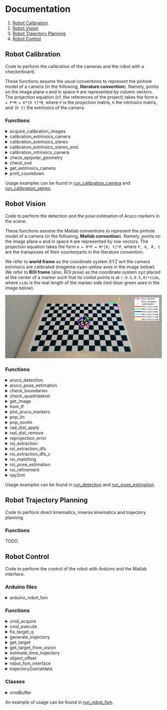 # Documentation

1. [Robot Calibration](#robot-calibration)
2. [Robot Vision](#robot-vision)
3. [Robot Trajectory Planning](#robot-trajectory-planning)
4. [Robot Control](#robot-control)

<a name="robot-calibration"></a>
## Robot Calibration

Code to perform the calibration of the cameras and the robot with a checkerboard.

These functions assume the usual conventions to represent the pinhole model of a camera (in the following, **literature convention**). Namely, points on the image plane `m` and in space `M` are represented by column vectors. The projection equation (cf. the references of the project) takes the form `m = P*M = K*[R t]*M`, where `P` is the projection matrix, `K` the intrinsics matrix, and `[R t]` the extrinsics of the camera.

### Functions

<!-- acquire_calibration_images matlab function -->
<details>
    <summary>
        acquire_calibration_images
    </summary>

Acquire some images of a checkerboard from a set of fixed cameras at the same time. These images can be used to calibrate the cameras with the SMZ algorithm.

    images = acquire_calibration_images(n_images, cameras, dirs_images)

Input arguments:
+ **n_images**: number of the images to be acquired from each camera
+ **cameras**: cell array of camera objects (cf. webcam(...))
+ **dirs_images**: cell array with the directory paths where to save the images

Output arguments:
+ **images**: cell array of acquired images. images{i,j} is the i-th image acquired from the j-th camera

NOTE: this function requires the MATLAB Support Package for USB Webcams.
</details>

<!-- calibration_extrinsics_camera matlab function -->
<details>
    <summary>
        calibration_extrinsics_camera
    </summary>

Retrive the rotation matrix and the translation vector (extrinsics) of a camera wrt a world frame attached to a checkerboard.

    [R_cam, t_cam] = calibration_extrinsics_camera(cam, K, k, step_size, grid_arrangement, cm2px_scale, dir)

Input arguments:
+ **cam**:                webcam object (cf. webcam(...))
+ **K**:                  intrinsics matrix of the camera (literature convention)
+ **k**:                  radial distortion coefficients of the camera
+ **step_size**:          side of the squares of the checkerboard [cm]
+ **grid_arrangement**:   [x-steps y-steps] steps of the checkerboard along x,y axes
+ **cm2px_scale**:        dimension in cm of 1 pixel of the rectified image
+ **dir**:                directory where to write/read the calibration files

Output arguments:
+ **R_cam**: rotation matrix of the camera extrinsics in the world frame (literature convention)
+ **t_cam**: translation vector of the camera extrinsics in the world frame (literature convention)

NOTE: this function requires the following packages:
+ MATLAB Support Package for USB Webcams
+ Computer Vision Toolkit (http://www.diegm.uniud.it/fusiello/demo/toolkit/)
</details>

<!-- calibration_extrinsics_stereo matlab function -->
<details>
    <summary>
        calibration_extrinsics_stereo
    </summary>

Retrieve the extrinsics and epipolar matrices of a stereo pair. The two cameras are assumed with known intrinsics and extrinsics wrt the same world frame.

    [delta_R, delta_t, E, F] = calibration_extrinsics_stereo(K1, R1, t1, K2, R2, t2, dir)

Input arguments:
+ **K1**:         intrinsics matrix of the first camera (literature convention)
+ **R1**:         rotation matrix of the extrinsics of the first camera in the world frame (literature convention)
+ **t1**:         translation vector of the extrinsics of the first camera in the world frame (literature convention)
+ **K2**:         intrinsics matrix of the second camera (literature convention)
+ **R2**:         rotation matrix of the extrinsics of the second camera in the world frame (literature convention)
+ **t2**:         translation vector of the extrinsics of the second camera in the world frame (literature convention)
+ **dir**:        name of the directory where to save the results

Output arguments:
+ **delta_R**:    rotation matrix of the extrinsics of the stereo pair with the first camera as reference (literature convention)
+ **delta_t**:    translation vector of the extrinsics of the stereo pair with the first camera as reference (literature convention)
+ **E**:          essential matrix of the stereo pair (literature convention)
+ **F**:          fundamental matrix of the stereo pair (literature convention)
</details>

<!-- calibration_extrinsics_stereo_smz matlab function -->
<details>
    <summary>
        calibration_extrinsics_stereo_smz
    </summary>

Retrieve the extrinsics and epipolar matrices of a stereo pair. The two cameras are assumed to be previously jointly calibrated with the SMZ algorithm and with fixed relative position afterwards.

    [delta_R, delta_t, E, F] = calibration_extrinsics_stereo_smz(P1, K1, P2, K2, dir)

Input arguments:
+ **P1**:         cell array of projection matrices returned by SMZ calibration of the first camera (literature convention)
+ **K1**:         intrinsics matrix of the first camera (literature convention)
+ **P2**:         cell array of projection matrices returned by SMZ calibration of the second camera (literature convention)
+ **K2**:         intrinsics matrix of the second camera (literature convention)
+ **dir**:        name of the directory where to save the results

Output arguments:
+ **delta_R**:    rotation matrix of the extrinsics of the stereo pair with the first camera as reference (literature convention)
+ **delta_t**:    translation vector of the extrinsics of the stereo pair with the first camera as reference (literature convention)
+ **E**:          essential matrix of the stereo pair (literature convention)
+ **F**:          fundamental matrix of the stereo pair (literature convention)
</details>

<!-- calibration_intrinsics_camera matlab function -->
<details>
    <summary>
        calibration_intrinsics_camera
    </summary>

Retrive the intrisics and radial distortion parameters of a camera using a set of checkerboard images (SMZ algorithm).

    [P, K, intrinsics] = calibration_intrinsics_camera(n_intrinsics, n_radial_dist, step_size, grid_arrangement, cm2px_scale, dir_images)

Input arguments:
+ **n_intrinsics**:       number of intrisics to be calibrated (4, 5)
    + 4: fx, fy, u0, v0
    + 5: fx, fy, u0, v0, skew
+ **n_radial_dist**:      number of the distortion coefficient to be calibrated (1, 2)
+ **step_size**:          side of the squares of the checkerboard [cm]
+ **grid_arrangement**:   [x-steps y-steps] steps of the checkerboard along x,y axes
+ **cm2px_scale**:        dimension in cm of 1 pixel of the rectified images   
+ **dir_images**:         path of the directory containing the checkerboard images  

Output arguments:
+ **P**:                cell array of projection matrices associated to the checkerboard images (literature convention)
+ **K**:                calibrated intrisics matrix (literature convention)
+ **intrinsics**:       table with intrinsics and radial distortion parameters 

NOTE: this function requires the Computer Vision Toolkit (http://www.diegm.uniud.it/fusiello/demo/toolkit/)
</details>

<!-- check_epipolar matlab function -->
<details>
    <summary>
        check_epipolar_geometry
    </summary>

Acquire two points from the two images of a stereo pair and compute the Longuet-Higgins equation between them.

    test = check_epipolar_geometry(cam1, cam2, F)

Input arguments:
+ **cam1**: camera object of the first camera (cf. webcam(...))
+ **cam2**: camera object of the second camera (cf. webcam(...))
+ **F**: fundamental matrix of the stereo pair (cam1 assumed as reference)

Output arguments:
+ **test**: value of the Longuet-Higgins equation `p2'*F*p1`, where `p1`, `p2` are the points acquired from the first and second camera respectively (in homogeneous coordinates)
</details>

<!-- check_svd matlab function -->
<details>
    <summary>
        check_svd
    </summary>

SVD test to check if arrays are (numerically) linearly dependent.

    sigma_svd = check_svd(X)

Input arguments:
+ **X**: cell array of candidated linearly dependent arrays

Output arguments:
+ **sigma_svd**: singolar values of the concatenated arrays
</details>

<!-- get_extrinsics_camera matlab function -->
<details>
    <summary>
        get_extrinsics_camera
    </summary>

Retrieve the extrinsics of a set of cameras from their projection matrices and intrinsics matrices.

    [R, t, G] = get_extrinsics_camera(P, K) 

Input arguments:
+ **P**: cell array of projection matrices (literature convention)
+ **K**: cell array of intrinsics matrices (literature convention)

Output arguments:
+ **R**: cell array of rotation matrices (literature convention)
+ **t**: cell array of translation vectors (literature convention)
+ **G**: cell array of `[R t; 0 1]` matrices (literature convention)
</details>

<!-- print_countdown matlab function -->
<details>
    <summary>
        print_countdown
    </summary>

Plot on the screen the countdown of length seconds.

    print_countdown(length)

Input arguments:
+ **length**: duration of the countdown [s]
</details>

Usage examples can be found in [run_calibration_camera](../src/scripts/run_calibration_camera.m) and [run_calibration_stereo](../src/scripts/run_calibration_stereo.m).

<a name="robot-vision"></a>
## Robot Vision

Code to perform the detection and the pose estimation of Aruco markers in the scene.

These functions assume the Matlab conventions to represent the pinhole model of a camera (in the following, **Matlab convention**). Namely, points on the image plane `m` and in space `M` are represented by row vectors. The projection equation takes the form `m = M*P = M*[R; t]*P`, where `P, K, R, t` are the transposes of their counterparts in the literature convention.

We refer to **world frame** as the coordinate system XYZ wrt the camera extrinsics are calibrated (magenta-cyan-yellow axes in the image below). We refer to **ROI frame** (also, ROI pose) as the coordinate system xyz placed at the center of a marker such that its contol points is at `(-0.5,0.5,0)*side`, where `side` is the real length of the marker side (red-blue-green axes in the image below).

![Frames](./frames.png)

### Functions

<!-- aruco_detection matlab function -->
<details>
    <summary>
        aruco_detection
    </summary>

Build the Aruco detection pipeline. It executes in order the functions roi_extraction(...), roi_refinement(...), roi_matching(...).

    [rois_matched, i_arucos, stats] = aruco_detection(img, aruco_markers, varargin)

Input arguments:
+ **img**: input image
+ **ruco_markers**: markers to be matched
+ **varargin**: collection of optional parameters, cf. the official Matlab documentation

Parameters:
+ **'verbose'**: verbose level of the function (0, 1)
    + 0: show nothing
    + 1: show log in the command window
+ Refer to roi_extraction(...), roi_refinement(...), roi_matching(...) for details about further allowed parameters.

Output arguments:
+ **rois_matched**: ROIs matched with the markers
+ **i_arucos**: indices of the markers matched with the rois_matched
+ **stats**: struct with some performance statistics
    + number of ROIs extracted/refined
    + times of ROIs extraction/refinement/matching
</details>

<!-- aruco_pose_estimation matlab function -->
<details>
    <summary>
        aruco_pose_estimation
    </summary>

Build the Aruco pose estimation pipeline. It executes in order the functions aruco_detection(...), roi_pose_estimation(...).

    [rois, i_arucos, rois_R, rois_t] = aruco_pose_estimation(img, aruco_markers, aruco_real_sides, K, R_cam, t_cam, k, varargin)

Input arguments:
+ **img**:                input image
+ **aruco_markers**:      markers to be matched
+ **aruco_real_sides**:   real world lengths of the sides of the markers [cm]
+ **K**:                  intrisics matrix of the camera (Matlab convention)
+ **R_cam**:              rotation matrix of the camera extrinsics in the world frame (Matlab convention)
+ **t_cam**:              translation vector of the camera extrinsics in the world frame (Matlab convention)
+ **k**:                  radial distortion coefficients of the camera
+ **varargin**:           collection of optional parameters, cf. the official Matlab documentation

Parameters:
+ **'verbose'**: verbose level of the function (0, 1)
    + 0: show nothing
    + 1: show log in the command window
+ Refer to aruco_detection(...), roi_pose_estimation(...) for details about further allowed parameters

Output arguments:
+ **rois**:               ROIs matched with the markers
+ **i_arucos**:           indices of the markers matched with the rois
+ **rois_R**:             rotation matrices of the roto-translations that map points from the ROIs frames into the world frame (Matlab convention)
+ **rois_t**:             translation vectors of the roto-translations that map points from the ROIs frames into the world frame (Matlab convention)
+ **stats**:              struct with some performance statistics
    + number of ROIs extracted/refined
    + times of ROIs extraction/refinement/matching and pose estimation    
    + reprojection errors of lin/nonlin PnP
</details>

<!-- check_boundaries matlab function -->
<details>
    <summary>
        check_boundaries
    </summary>

Return 1 if the point (i, j) in pixel coordinates is inside an image, whose size is defined by img_size.

    check_ans = check_boundaries(i, j, img_size)

Input arguments:
+ **i**:          i point coordinate (row)
+ **j**:          j point coordinate (column)
+ **img_size**:   1x2 [rows img limit, columns img limit]

Output arguments:
+ **check_ans**:  1 if the point is inside the image 0 otherwise
</details>

<!-- check_quadrilateral matlab function -->
<details>
    <summary>
        check_quadrilateral
    </summary>

Check if the set of input points defines the shape of a valid quadrilateral, i.e., it is close to the shape of a parallelogram.

    is_valid_quad = check_quadrilateral(points, varargin)

Input arguments:
+ **points**:   array Nx2 of points that defines the shape [ [x1,y1]; [x2,y2]; ... ; [xN,yN] ]
+ **varargin**: collection of optional parameters, cf. the official Matlab documentation

Parameters:
+ **'sum_angles_tol'**: tolerance on the sum of the internal angles [degrees]
+ **'parallelism_tol'**: tolerance on the angle between opposite sides [degrees]
+ **'side_th_low'**: lower threshold on the length of each side [pixels]
+ **'side_th_high'**: higher threshold on the length of each side [pixels]
+ **'angle_th_low'**: lower threshold on the internal angles [degrees]
+ **'angle_th_high'**: higher threshold on the internal angles [degrees]

Output arguments:
+ **is_valid_quad**: 1 if the shape is a valid quadrilateral 0 otherwise

NOTE: a shape is discarded when one of the following conditions is met:
+ sum of the internal angles > 360° + sum_angles_tol 
+ angle between opposide sides > parallelism_tol
+ length of a side < side_th_low
+ length of a side > side_th_high
+ value of an internal < angle_th_low
+ value of an internal > angle_th_high
</details>

<!-- get_image matlab function -->
<details>
    <summary>
        get_image
    </summary>

Acquire an image from camera or load an image from disk.

    img = get_image(img_source)

Input arguments:
+ **img_source**: webcam object or path to an image on disk

Output arguments:
+ **img**: image acquired from the camera or loaded from disk
</details>

<!-- hom_tf matlab function -->
<details>
    <summary>
        hom_tf
    </summary>

Apply the homogeneous transformation H to the set of points X. The points are arranged by rows X = [x1; ... ; xN] and Y = [y1; ... ; yN]. The transformation acts on the homogeneous coordinates, hom(Y) = hom(X)*H. If required, apply also radial distortion to the results.

    Y = hom_tf(X, H)

    Y = hom_tf(X, H, K, k)

Input arguments:
+ **X**: input set of points (inhomogeneous coordinates)
+ **H**: transformation between homogeneous coordinates (Matlab convention)
    + H 4x3 is a projection 
    + H 3x3 is a transformation in the projective plane
    + H 4x4 is a transformation in the projective space
+ **K**: intrisics matrix of the camera (optional)
+ **k**:  radial distortion coefficients of the camera (optional)

Output arguments:
+ **Y**: transformed set of points (inhomogeneous coordinates)

NOTE: if intrinsics K and radial distortion coefficients k are provided, the points Y must be 2D image points.
</details>

<!-- plot_aruco_markers matlab function -->
<details>
    <summary>
        plot_aruco_markers
    </summary>

Show the content of a set of Aruco markers.

    plot_aruco_markers(aruco_markers)

Input arguments:
+ **aruco_markers**: cell array containing the Aruco markers
</details>

<!-- pnp_lin matlab function -->
<details>
    <summary>
        pnp_lin
    </summary>

Perspective-n-Points (PnP) from 3D-2D correspondences. It finds the camera extrinsics R, t wrt the frame of the 3D points from a set of 3D-2D correspondences. The algorithm assumes coplanar 3D points, i.e. with z=0. Also the RMS value of the reprojection errors is returned.

    [R, t, reproj_err] = pnp_lin(X_image, X_world, K)
    
Input arguments:
+ **X_image**:    Nx2 array, 2D image points
+ **X_world**:    Nx3 array, 3D world points ( X_world(:,3) = 0 )
+ **K**:          intrisics matrix of the camera

Output arguments:
+ **R**:          rotation matrix of the camera extrinsics
+ **t**:          translation vector of the camera extrinsics
+ **reproj_err**: reprojection error (RMS value)

NOTE: Matlab convention is assumed, `X_image = X_world*[R; t]*K`.
</details>

<!-- pnp_nonlin matlab function -->
<details>
    <summary>
        pnp_nonlin
    </summary>

Non-linear refinement of Perspective-n-Points (PnP) from 3D-2D correspondences. It iterativelly refines the input camera extrinsics through inimization of the reprojection errors of a set of 3D-2D correspondences. Also the RMS value of the final reprojection errors is returned.

    [R, t, reproj_err] = pnp_nonlin(R0, t0, X_image, X_world, K, k)

Input arguments:
+ **R0**:         initial guess for the rotation matrix of the camera extrinsics, e.g., calculated with pnp_lin(...)
+ **t0**:         initial guess for the translation vector of the camera extrinsics, e.g., calculated with pnp_lin(...)
+ **X_image**:    Nx2 array, 2D image points
+ **X_world**:    Nx3 array, 3D world points
+ **K**:          intrisics matrix of the camera
+ **k**:          radial distortion coefficients of the camera

Output arguments:
+ **R**:          rotation matrix of the (refined) camera extrinsics
+ **t**:          translation vector of the (refined) camera extrinsics
+ **reproj_err**: reprojection error (RMS value)

NOTE: Matlab convention is assumed, `X_image = fd( X_world*[R; t]*K)` where `fd` is the function that applies the radial distortion.
</details>

<!-- rad_dist_apply matlab function -->
<details>
    <summary>
        rad_dist_apply
    </summary>

Return the distorted pixel coordinates from the true ones.

    [m_d, J_m] = rad_dist_apply(m, K, k)

Input arguments:
+ **m**:      Nx2 array, undistorted image points
+ **K**:      intrisics matrix of the camera (Matlab convention)
+ **k**:      radial distortion coefficients of the camera

Output arguments:
+ **m_d**:    Nx2 array, distorted image points
+ **J_m**:    cell array of Jacobians of m_d wrt m (2x2 matrices)
</details>

<!-- rad_dist_remove matlab function -->
<details>
    <summary>
        rad_dist_remove
    </summary>

Return the true pixel coordinates from the distorted ones (solving a non-linear iterative LS problem).

    [m, err] = rad_dist_remove(m_d, K, k)

Input arguments:
+ **m_d**:    Nx2 array, distorted image points
+ **K**:      intrisics matrix of the camera (Matlab convention)
+ **k**:      radial distortion coefficients of the camera

Output arguments:
+ **m**:      Nx2 array, undistorted image points
+ **err**:    final error of the iterative solver (RMS value)
</details>

<!-- reprojection_error matlab function -->
<details>
    <summary>
        reprojection_error
    </summary>

Reprojection error of a 3D-2D correspondence. It finds the component-wise reprojection error between a 2D point and a 3D point. The Jacobian wrt the extrinsics of the camera is also returned.

    [err, J_ext] = reprojection_error(m, M, K, R, t, k)

Input arguments:
+ **m**:      Nx2 array, 2D image points
+ **M**:      Nx3 array, 3D world points
+ **K**:      intrisics matrix of the camera
+ **R**:      rotation matrix of the camera extrinsics
+ **t**:      translation vector of the camera extrinsics
+ **k**:      radial distortion coefficients of the camera

Output arguments:
+ **err**:    2Nx1 array, reprojection error between `m` and `reproj(M)`
+ **J_ext**:  2Nx12 array, Jacobian of err wrt the camera extrinsics `[R11,R21,R31,R12,R22,R32,R13,R23,R33,t1,t2,t3]`

NOTE: Matlab convention is assumed, `reproj(M) = fd( M*[R; t]*K )` where `fd` is the function that applies the radial distortion.
</details>

<!-- roi_extraction matlab function -->
<details>
    <summary>
        roi_extraction
    </summary>

Extract ROIs from the input image.

    [rois_raw, time] = roi_extraction(img, img_gray, varargin)

Input arguments:
+ **img**:      input image
+ **img_gray**: input image (grayscale)
+ **varargin**: collection of optional parameters, cf. the official Matlab documentation

Parameters:
+ **'method'**: choose the ROI extraction algorithm
    + 'adaptth-moore': adaptive thresholding + Moore-Neighbor tracing 
    + 'canny-dfs': Canny edge detector + DFS
    + 'canny-dfs-c': Canny edge detector + DFS C-implementation   
+ **'adaptth_sensitivity'**: sensitivity of the adaptive thresholding, cf. adaptthresh(...)
+ **'adaptth_statistic'**:	statistic of the adaptive thresholding, cf. adaptthresh(...)		
+ **'adaptth_neighborhood'**:	neighborhood size of the adaptive thresholding, cf. adaptthresh(...)			
+ **'canny_th_low'**: lower threshold of the Canny edge detector, cf. edge(...)
+ **'canny_th_high'**: higher threshold of the Canny edge detector, cf. edge(...)		
+ **'verbose'**: verbose level of the function (0, 1, 2)
    + 0: show nothing
    + 1: show the extracted ROIs
    + 2: show also the binarized image (if 'adaptth-moore') or the Canny+DFS output (if 'canny-dfs')

Output arguments:
+ **rois_raw**: extracted ROIs without any refinement
+ **time**: execution time (ignoring plots)
</details>

<!-- roi_extraction_dfs matlab function -->
<details>
    <summary>
        roi_extraction_dfs
    </summary>

Apply the depth-first search (DFS) algorithm to a picture filtered with the Canny edge detector (2D-Graph) and extract the connected components from it (set of points, set of tails).

    components = roi_extraction_dfs(img_canny)

Input arguments:
+ **img_canny**: input image filtered by Canny edge detector

Output arguments:
+ **components**: cell array of the connected components (points and tails)
    + components{i,1} is the set of points of the i-th component
    + components{i,2} is the set of tails of the i-th component
</details>

<!-- roi_extraction_dfs_c matlab function -->
<details>
    <summary>
        roi_extraction_dfs_c
    </summary>

TODO
</details>

<!-- roi_matching matlab function -->
<details>
    <summary>
        roi_matching
    </summary>

Match the Aruco markers with the candidate ROIs.

    [rois_matched, i_rois_matched, i_arucos, time] = roi_matching(img, img_gray, rois_refined, i_rois_refined, aruco_markers, varargin)

Input arguments:
+ **img**: input image
+ **img_gray**: input image (grayscale)
+ **rois_refined**: candidated ROIs for matching with markers
+ **i_rois_refined**: indices of the rois_refined in the rois_raw cell array
+ **aruco_markers**: markers to be matched
+ **varargin**: collection of optional parameters, cf. the official Matlab documentation

Parameters:
+ **'roi_bb_padding'**: padding value of bounding boxes [pixels]
+ **'roi_h_side'**: side value of a ROI after homography [pixels]
+ **'roi_hamming_th'**: maximum value of hamming distance to detect a marker
+ **'verbose'**: verbose level of the function (0, 1, 2, 3)
    + 0: show nothing
    + 1: show the matched ROIs and the markers IDs
    + 2: show also the homographies of the matched ROIs
    + 3: show also the homographies of the unmatched ROIs

Output arguments:
+ **rois_matched**: matched ROIs among the candidated ROIs
+ **i_rois_matched**: indices of the rois_matched in the rois cell array
+ **i_arucos**: indices of the markers matched with the rois_matched
+ **time**: execution time (ignoring plots)
</details>

<!-- roi_pose_estimation matlab function -->
<details>
    <summary>
        roi_pose_estimation
    </summary>

Compute the poses of the matched ROIs in the world frame.

    [R, t, err_lin, err_nonlin, time] = roi_pose_estimation(img, rois, i_arucos, aruco_real_sides, K, R_cam, t_cam, k, varargin)

Input arguments:
+ **img**: input image
+ **rois**: ROIs matched with the markers
+ **i_arucos**: indices of the matched markers for every ROIs
+ **aruco_real_sides**: real world lengths of the sides of the markers [cm]
+ **K**: intrisics matrix of the camera (Matlab convention)
+ **R_cam**: rotation matrix of the camera extrinsics in the world frame (Matlab convention)
+ **t_cam**: translation vector of the camera extrinsics in the world frame (Matlab convention)
+ **k**: radial distortion coefficients of the camera
+ **varargin**: collection of optional parameters, cf. the official Matlab documentation

Parameters:
+ **'verbose'**: verbose level of the function (0, 1, 2)
    + 0: show nothing
    + 1: show the poses of the ROIs
    + 2: show also markers the IDs

Output arguments:
+ **R**: rotation matrices of the roto-translations that map points from the ROIs frames into the world frame (Matlab convention)
+ **t**: translation vectors of the roto-translations that map points from the ROIs frames into the world frame (Matlab convention)
+ **err_lin**: RMS values of reprojection errors (after linear PnP)
+ **err_nonlin**: RMS values of reprojection errors (after non-linear PnP)
+ **time**: execution time (ignoring plots)
</details>

<!-- roi_refinement matlab function -->
<details>
    <summary>
        roi_refinement
    </summary>

Refine and select the candidate ROIs for matching.

    [rois_refined, i_rois_refined, time] = roi_refinement(img, rois_raw, varargin)

Input arguments:
+ **img**: input image
+ **rois_raw**: input ROIs without any refinement
+ **varargin**: collection of optional parameters, cf. the official Matlab documentation

Parameters:
+ **'method'**: choose the ROI refinement algorithm
    + 'rdp': Ramer-Douglas–Peucker 
    + 'geometric': find the four extreme corners
+ **'roi_size_th'**: min #points required by each ROI to be processed
+ **'rdp_th'**: threshold of the Ramer-Douglas–Peucker algorithm, cf. reducepoly(...)
+ **'roi_sum_angles_tol'**: tolerance on the sum of the internal angles, cf. check_quadrilateral(...)
+ **'roi_parallelism_tol'**: tolerance on the angle between opposite sides, cf. check_quadrilateral(...)
+ **'roi_side_th_low'**: lower threshold on the length of each side normalized wrt the diagonal of the input image, cf. check_quadrilateral(...)
+ **'roi_side_th_high'**: higher threshold on the length of each side normalized wrt the diagonal of the input image, cf. check_quadrilateral(...)
+ **'roi_angle_th_low'**: lower threshold on the internal angles, cf. check_quadrilateral(...)
+ **'roi_angle_th_high'**: higher threshold on the internal angles, cf. check_quadrilateral(...)
+ **'verbose'**: verbose level of the function (0, 1, 2)
    + 0: show nothing
    + 1: show the refined ROIs
    + 2: show also the discarded ROIs

Output arguments:
+ **rois_refined**: refined and selected ROIs among the input ROIs
+ **i_rois_refined**: indices of the rois_refined in the rois_raw cell array
+ **time**: execution time (ignoring plots)

NOTE: to use Ramer-Douglas–Peucker ('rdp') Matlab >= 2019b is needed.
</details>

<!-- rpy2rot matlab function -->
<details>
    <summary>
        rpy2rot
    </summary>

Create a rotation matrix from its roll-pitch-yaw parameterization.

    [R, J_roll, J_pitch, J_yaw] = rpy2rot(a)

Input arguments:
+ **a**: [roll pitch yaw] parameterization of the rotation
    + a(1) = roll, rotation angle around x-axis
    + a(2) = pitch, rotation angle around y-axis
    + a(3) = yaw, rotation angle around z-axis

Output arguments:
+ **R**: rotation matrix, `R = Rx(roll)*Ry(pitch)*Rz(yaw)`
+ **J_roll**: Jacobian of R wrt roll
+ **J_pitch**: Jacobian of R wrt pitch
+ **J_yaw**: Jacobian of R wrt yaw
</details>

Usage examples can be found in [run_detection](../src/scripts/run_detection.m) and [run_pose_estimation](../src/scripts/run_pose_estimation.m).

<a name="robot-trajectory-planning"></a>
## Robot Trajectory Planning

Code to perform direct kinematics, inverse kinematics and trajectory planning.

### Functions

TODO

<a name="robot-control"></a>
## Robot Control

Code to perform the control of the robot with Arduino and the Matlab interface.

### Arduino files

<!-- arduino_robot_fsm Arduino code -->
<details>
    <summary>
        arduino_robot_fsm
    </summary>

Implementation of the finite state machine (FSM) that control the robot. The Matlab interface is provided by the function robot_fsm_interface(...).
</details>

### Functions

<!-- cmd_acquire matlab function -->
<details>
    <summary>
        cmd_acquire
    </summary>

Acquire a command that satisfy a given validation function. Both manual input from user and automatic input from buffer are supported.

    cmd = cmd_acquire(help, fn_val, fn_robot_input, cmd_ask_str, cmd_not_valid_str)

Input arguments:
+ **help**: help message to be displayed before acquisition
+ **fn_val**: validation function of the command
+ **fn_robot_input**: function to acquire input, cf. input(...) or cmdBuffer
+ **cmd_ask_str**: message to require a command (optional)
+ **cmd_not_valid_str**: message if the acquired command is invalid (optional)

Output arguments:
+ **cmd**: command acquired
</details>

<!-- cmd_execute matlab function -->
<details>
    <summary>
        cmd_execute
    </summary>

Execute a command on Arduino and wait for an acknowledge.

    cmd_err = cmd_execute(s, cmd, data_tx, cmd_ack_str, cmd_nack_str)

Input arguments:
+ **s**: object of the Arduino serial port, cf. serialport(...) 
+ **cmd**: command to be executed  
+ **data_tx**: data associated to the command
+ **cmd_ack_str**: ACK message (optional)
+ **cmd_nack_str**: missing ACK message (optional)

Output arguments:
+ **cmd_err**: 1 if ACK is missing, 0 otherwise
</details>

<!-- fix_target_q matlab function -->
<details>
    <summary>
        fix_target_q
    </summary>

Add a small overshoot to the trajectory of the first joint during the movement to a target position.

    target_q_fix = fix_target_q(target_q, current_q, last_q)

Input arguments:
+ **target_q**: 1xQNUM array, target position in joints space
+ **current_q**: 1xQNUM array, current position in joints space
+ **last_q**: 1xQNUM array, last position in joints space

Output arguments:
+ **target_q_fix**: 3xQNUM array, fixed target position
</details>

<!-- generate_trajectory matlab function -->
<details>
    <summary>
        generate_trajectory
    </summary>

High level interface to generate robot trajectories. Trajectories defined pointwise (P) and via keypoints (K) can be generated. The latter ones require a low level controller that interpolate between keypoints to be executed on the robot.

    [trajectory, time_trajectory, confirm] = generate_trajectory(method, current_q, delta_t, cam, vision_args, trajectory_planning_args, fn_cam2robot_coords, fn_robot_input)

Input arguments:
+ **method**: method used to generate the trajectory
    + 'back-home': go back to the home position (K)
    + 'move-q': move to a position in joints space (K)
    + 'move-t-npoints': move to n positions in 3D space (K)
    + 'move-t-pointwise': move to a position in 3D space from home (P)
    + 'move-t': move to a position in 3D space (K)
    + 'grasp': grasp a object in a position in 3D space (K)
    + 'grasp-parabola': as 'grasp', with a parabolic trajectory (K)
+ **home_q**: 1xQNUM array, home position of the robot (joints)
+ **current_q**:1xQNUM array, current position of the robot (joints)
+ **delta_t**: timestep of the trajectory execution
+ **cam**: webcam object of the camera, cf. webcam(...)
+ **vision_args**: struct of vision parameters
+ **trajectory_planning_args**: struct of trajectory planning parameters
+ **fn_cam2robot_coords**: function to convert points from vision to robot frame 
+ **fn_robot_input**: function to acquire input, cf. input(...) or cmdBuffer

trajectory_planning_args struct:
+ braccio_params: parameters of the robot
+ z_min: minimum z-value of target points [mm], in robot frame
+ box_coords_grasp: destination of 'grasp' [cm], in vision frame
+ box_coords_grasp_parabola: as above but for 'grasp-parabola' [cm]
+ touchdown_verbose: verbosity level of touchdown(...)
+ gothere_verbose: verbosity level of gothere(...)
+ parabolic_traj_verbose: verbosity level of parabolic_traj(...)
+ objects_dict: parameters of the objects to be grasped, cf. object_offset(...)

Output arguments:
+ **trajectory**: NxQNUM array of the generated N-points trajectory
+ **time_trajectory**: estimated execution time of the trajectory
+ **confirm**: flag to confirm or cancel execution of the trajectory

NOTE: this function requires the MATLAB Support Package for USB Webcams. For details regarding vision_args refers to get_target_from_vision(...).
</details>

<!-- get_target matlab function -->
<details>
    <summary>
        get_target
    </summary>

Retrieve the position of a target in the scene (world frame).

    [target, i_aruco] = get_target(method, QNUM, cam, vision_args, fn_robot_input)

Input arguments:
+ **method**: type of target acquisition
    + 'q': position in joint space from user
    + '3d-npoints': n positions in 3d space from user (world frame)
    + '3d-vision': position in 3d space from user or camera (world frame)
+ **QNUM**: number of joints of the robot
+ **cam**: webcam object of the camera, cf. webcam(...)
+ **vision_args**: struct of vision parameters
+ **fn_robot_input**: function to acquire input, cf. input(...) or cmdBuffer

Output arguments:
+ **target**: position ot the chosen target (world frame)
+ **i_aruco**: id of the marker associated to the target (0 if none)

NOTE: this function requires the MATLAB Support Package for USB Webcams. For details regarding vision_args refers to get_target_from_vision(...).
</details>

<!-- get_target_from_vision matlab function -->
<details>
    <summary>
        get_target_from_vision
    </summary>

Retrieve the position of a chosen marker in the scene observed by a camera (world frame).

    [t, R, i_aruco] = GET_TARGET_FROM_VISION(cam, vision_args, fn_robot_input)

Input arguments:
+ **cam**: webcam object of the camera, cf. webcam(...)
+ **vision_args**: struct of vision parameters, cf. below
+ **fn_robot_input**: function to acquire input, cf. input(...) or cmdBuffer

The struct vision_args contains the positional arguments and parameters of aruco_pose_estimation(...).

Output arguments:
+ **t**: translation vector of the roto-translation that maps points from the target frame into the world frame (Matlab convention)
+ **R**: rotation matrix of the roto-translation that maps points from the target frame into the world frame (Matlab convention)
+ **i_aruco**: id of the marker correspondent to the target
</details>

<!-- estimate_time_trajectory matlab function -->
<details>
    <summary>
        estimate_time_trajectory
    </summary>

Estimate the time to execute a trajectory on the robot.

    time = estimate_time_trajectory(type_trajectory, trajectory, current_q, delta_t)

Input arguments:
+ **type_trajectory**: type of trajectory, cf. generate_trajectory(...)
    + 'pointwise': trajectory defined point by point
    + 'keypoints': trajectory defined via keypoints to be interpolated
+ **trajectory**: NxQNUM array, points of the trajectory
+ **current_q**: 1xQNUM array, current position of the robot (joints)
+ **delta_t**: timestep of the trajectory execution

Output arguments:
+ **time**: estimated execution time of the trajectory
</details>

<!-- object_offset matlab function -->
<details>
    <summary>
        object_offset
    </summary>

Find the offset of the end-effector position to adjust the grasping position on the basis of object data (in robot coordinates).

    function dt = object_offset(dh, dr, t, nz)

Input arguments:
+ **dh**: height offset in object frame
+ **dr**: radial offset in robot frame
+ **t**: [x,y,z] is the initial position of the end-effector in robot frame
+ **nz**: normal versor along which dh is applied (default [0 0 1])

Output arguments:
+ **dt**: [dx,dy,dz] is the position offset of the end-effector in robot frame
</details>

<!-- robot_fsm_interface matlab function -->
<details>
    <summary>
        robot_fsm_interface
    </summary>

High level interface with the robot FSM on Arduino.

    robot_fsm_interface(port, baud, cam, vision_args, trajectory_planning_args, fn_cam2robot_coords, fn_robot_input)

Input arguments:
+ **port**: port of the Arduino serial connection, cf. serialport(...)
+ **baud**: baud rate of the Arduino serial connection, cf. serialport(...)
+ **cam**: webcam object of the camera, cf. webcam(...)
+ **vision_args**: struct of vision parameters, cf below
+ **trajectory_planning_args**: struct of trajectory planning parameters, cf below
+ **fn_cam2robot_coords**: function to convert points from vision to robot frame 
+ **fn_robot_input**: function to acquire input, cf. input(...) or cmdBuffer

For details regarding vision_args and trajectory_planning_args refers to get_target_from_vision(...) and generate_trajectory(...) respectively.

NOTE: this function requires the MATLAB Support Package for USB Webcams.
</details>

<!-- trajectory2serialdata matlab function -->
<details>
    <summary>
        trajectory2serialdata
    </summary>

Prepare trajectory data to be sent to Arduino.

    data_tx = trajectory2serialdata(trajectory_type, delta_t, trajectory)

Input arguments:
+ **type_trajectory**: type of trajectory, cf. generate_trajectory(...)
    + 'pointwise': trajectory defined point by point
    + 'keypoints': trajectory defined via keypoints to be interpolated
+ **delta_t**: timestep of the trajectory execution
+ **trajectory**: NxQNUM array, points of the trajectory

Output arguments:
+ **data_tx**: trajectory data in the format required by Arduino
</details>

### Classes

<!-- cmdBuffer matlab class -->
<details>
    <summary>
        cmdBuffer
    </summary>

Create a LIFO buffer to automatically provide input commands.

Properties:
+ **buffer**: cell array of input commands.

Methods:
+ **cmdBuffer**: constructor that set the initial buffer.
+ **getCmd**: get the last command and remove it from the buffer. The interface is the same of input(...)
+ **cmd2str**: convert a command to string to be plotted.
</details>

An example of usage can be found in [run_robot_fsm](../src/scripts/run_robot_fsm.m).
